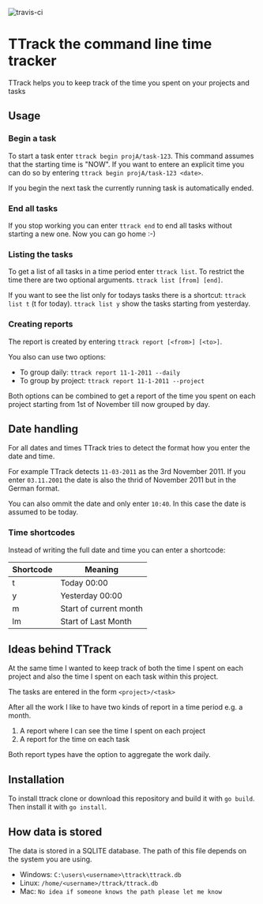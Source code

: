 ![travis-ci](https://travis-ci.com/schoetbi/TTrack.svg?token=49gyUuwE7PY3x5UsqSvU&branch=master)

# TTrack the command line time tracker

TTrack helps you to keep track of the time you spent on your projects and tasks

## Usage

### Begin a task

To start a task enter ``ttrack begin projA/task-123``. This command assumes that the starting time is "NOW". If you want to entere an explicit time you can do so by entering  ``ttrack begin projA/task-123 <date>``.

If you begin the next task the currently running task is automatically ended.

### End all tasks

If you stop working you can enter ``ttrack end`` to end all tasks without starting a new one. Now you can go home :-)

### Listing the tasks

To get a list of all tasks in a time period enter ``ttrack list``. To restrict the time there are two optional arguments. ``ttrack list [from] [end]``.

If you want to see the list only for todays tasks there is a shortcut: ``ttrack list t`` (t for today). ``ttrack list y`` show the tasks starting from yesterday.

### Creating reports

The report is created by entering ``ttrack report [<from>] [<to>]``.

You also can use two options:

- To group daily: ``ttrack report 11-1-2011 --daily``
- To group by project: ``ttrack report 11-1-2011 --project``

Both options can be combined to get a report of the time you spent on each project starting from 1st of November till now grouped by day.

## Date handling

For all dates and times TTrack tries to detect the format how you enter the date and time. 

For example TTrack detects ``11-03-2011`` as the 3rd November 2011. If you enter ``03.11.2001`` the date is also the thrid of November 2011 but in the German format.

You can also ommit the date and only enter ``10:40``. In this case the date is assumed to be today.

### Time shortcodes

Instead of writing the full date and time you can enter a shortcode:

|Shortcode|Meaning|
| ------------- | ------------- |
| t | Today 00:00 |
| y | Yesterday 00:00|
| m | Start of current month |
| lm | Start of Last Month|


## Ideas behind TTrack

At the same time I wanted to keep track of both the time I spent on each project and also the
time I spent on each task within this project.

The tasks are entered in the form  ``<project>/<task>``

After all the work I like to have two kinds of report in a time period e.g. a month.

1. A report where I can see the time I spent on each project
2. A report for the time on each task

Both report types have the option to aggregate the work daily.

## Installation

To install ttrack clone or download this repository and build it with ``go build``. Then install it with ``go install``.

## How data is stored

The data is stored in a SQLITE database. The path of this file depends on the system you are using.

- Windows: ``C:\users\<username>\ttrack\ttrack.db``
- Linux: ``/home/<username>/ttrack/ttrack.db``
- Mac: ``No idea if someone knows the path please let me know``

